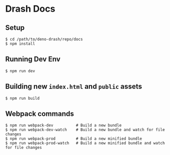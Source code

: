 # Drash Docs

## Setup

```shell
$ cd /path/to/deno-drash/repo/docs
$ npm install
```

## Running Dev Env

```shell
$ npm run dev
```

## Building new `index.html` and `public` assets

```shell
$ npm run build
```

## Webpack commands

```shell
$ npm run webpack-dev          # Build a new bundle
$ npm run webpack-dev-watch    # Build a new bundle and watch for file changes
$ npm run webpack-prod         # Build a new minified bundle
$ npm run webpack-prod-watch   # Build a new minified bundle and watch for file changes
```
